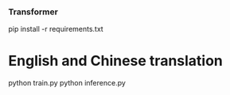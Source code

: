 ### Transformer
pip install -r requirements.txt


# English and Chinese translation
python train.py
python inference.py